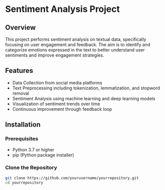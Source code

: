 # Sentiment Analysis Project

## Overview
This project performs sentiment analysis on textual data, specifically focusing on user engagement and feedback. The aim is to identify and categorize emotions expressed in the text to better understand user sentiments and improve engagement strategies.

## Features
- Data Collection from social media platforms
- Text Preprocessing including tokenization, lemmatization, and stopword removal
- Sentiment Analysis using machine learning and deep learning models
- Visualization of sentiment trends over time
- Continuous improvement through feedback loop

## Installation
### Prerequisites
- Python 3.7 or higher
- pip (Python package installer)

### Clone the Repository
```bash
git clone https://github.com/yourusername/yourrepository.git
cd yourrepository
